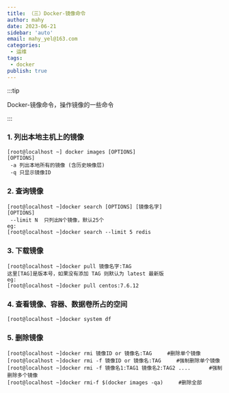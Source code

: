 ```yaml
---
title: （三）Docker-镜像命令
author: mahy
date: 2023-06-21
sidebar: 'auto'
email: mahy_yel@163.com
categories:
 - 运维
tags:
 - docker
publish: true
---
```


:::tip

   Docker-镜像命令，操作镜像的一些命令

:::

<!-- more -->



### 1. 列出本地主机上的镜像

```shell
[root@localhost ~] docker images [OPTIONS]
[OPTIONS]
 -a 列出本地所有的镜像 (含历史映像层)
 -q 只显示镜像ID
```

### 2. 查询镜像

```shell
[root@localhost ~]docker search [OPTIONS] [镜像名字]
[OPTIONS]
 --limit N  只列出N个镜像，默认25个
eg:
[root@localhost ~]docker search --limit 5 redis
```

### 3. 下载镜像

```shell
[root@localhost ~]docker pull 镜像名字:TAG  
这里[TAG]是版本号，如果没有添加 TAG 则默认为 latest 最新版
eg:
[root@localhost ~]docker pull centos:7.6.12
```

### 4. 查看镜像、容器、数据卷所占的空间

```shell
[root@localhost ~]docker system df
```

### 5. 删除镜像

```shell
[root@localhost ~]docker rmi 镜像ID or 镜像名:TAG     #删除单个镜像
[root@localhost ~]docker rmi -f 镜像ID or 镜像名:TAG     #强制删除单个镜像
[root@localhost ~]docker rmi -f 镜像名1:TAG1 镜像名2:TAG2 ....      #强制删除多个镜像
[root@localhost ~]docker rmi-f $(docker images -qa)     #删除全部
```





